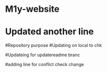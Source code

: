# M1y-website
# Updated another line
#Repository purpose
#Updating on local to chk 

#Updateing for updatereadme branc

#adding line for conflict check change
